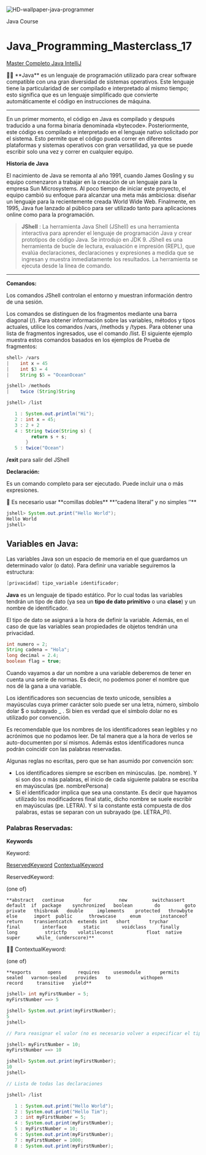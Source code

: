 ![HD-wallpaper-java-programmer](https://github.com/RobertGiantSteps/Java_Programing_Masterclass/assets/91851811/f7f74a2c-058b-4e74-80bb-5c7cd08a33a2)

Java Course
# Java_Programming_Masterclass_17

[Master Completo Java IntelliJ](https://www.notion.so/Master-Completo-Java-IntelliJ-37f662702e6a4fb58b89cd6f550bc10a?pvs=21)

<aside>
☝🏼 **Java** es un lenguaje de programación utilizado para crear software compatible con una gran diversidad de sistemas operativos. Este lenguaje tiene la particularidad de ser compilado e interpretado al mismo tiempo; esto significa que es un lenguaje simplificado que convierte automáticamente el código en instrucciones de máquina.

</aside>

---

En un primer momento, el código en Java es compilado y después traducido a una forma binaria denominada «bytecode». Posteriormente, este código es compilado e interpretado en el lenguaje nativo solicitado por el sistema. Esto permite que el código pueda correr en diferentes plataformas y sistemas operativos con gran versatilidad, ya que se puede escribir solo una vez y correr en cualquier equipo.

**Historia de Java**

El nacimiento de Java se remonta al año 1991, cuando James Gosling y su equipo comenzaron a trabajar en la creación de un lenguaje para la empresa Sun Microsystems. Al poco tiempo de iniciar este proyecto, el equipo cambió su enfoque para alcanzar una meta más ambiciosa: diseñar un lenguaje para la recientemente creada World Wide Web. Finalmente, en 1995, Java fue lanzado al público para ser utilizado tanto para aplicaciones online como para la programación.

> **JShell** : La herramienta Java Shell (JShell) es una herramienta interactiva para aprender el lenguaje de programación Java y crear prototipos de código Java. Se introdujo en JDK 9. JShell es una herramienta de bucle de lectura, evaluación e impresión (REPL), que evalúa declaraciones, declaraciones y expresiones a medida que se ingresan y muestra inmediatamente los resultados. La herramienta se ejecuta desde la línea de comando.
> 

---

**Comandos:** 

Los comandos JShell controlan el entorno y muestran información dentro de una sesión.

Los comandos se distinguen de los fragmentos mediante una barra diagonal (/). Para obtener información sobre las variables, métodos y tipos actuales, utilice los comandos /vars, /methods y /types. Para obtener una lista de fragmentos ingresados, use el comando /list. El siguiente ejemplo muestra estos comandos basados en los ejemplos de Prueba de fragmentos:

```java
shell> /vars
|    int x = 45
|    int $3 = 4
|    String $5 = "OceanOcean"

jshell> /methods
|    twice (String)String

jshell> /list

   1 : System.out.println("Hi");
   2 : int x = 45;
   3 : 2 + 2
   4 : String twice(String s) {
         return s + s;
       }
   5 : twice("Ocean")
```

**/exit** para salir del JShell

**Declaración:**

Es un comando completo para ser ejecutado. Puede incluir una o más expresiones.

<aside>
🚨 Es necesario usar **comillas dobles** **“cadena literal” y no simples ‘’**

</aside>

```java
jshell> System.out.print("Hello World");
Hello World
jshell>
```

## Variables en Java:

Las variables Java son un espacio de memoria en el que guardamos un determinado valor (o dato). Para definir una variable seguiremos la estructura:

```java
[privacidad] tipo_variable identificador;
```

**Java** es un lenguaje de tipado estático. Por lo cual todas las variables tendrán un tipo de dato (ya sea un **tipo de dato primitivo** o una **clase**) y un nombre de identificador.

El tipo de dato se asignará a la hora de definir la variable. Además,
en el caso de que las variables sean propiedades de objetos tendrán una
privacidad.

```java
int numero = 2;
String cadena = "Hola";
long decimal = 2.4;
boolean flag = true;
```

Cuando vayamos a dar un nombre a
 una variable deberemos de tener en cuenta una serie de normas. Es 
decir, no podemos poner el nombre que nos dé la gana a una variable.

Los identificadores son secuencias de texto unicode, sensibles a 
mayúsculas cuya primer carácter solo puede ser una letra, número, 
símbolo dolar $ o subrayado _ . Si bien es verdad que el símbolo dolar 
no es utilizado por convención.

Es recomendable que los nombres de los identificadores sean legibles y
 no acrónimos que no podamos leer. De tal manera que a la hora de verlos
 se auto-documenten por sí mismos. Además estos identificadores nunca 
podrán coincidir con las palabras reservadas.

Algunas reglas no escritas, pero que se han asumido por convención son:

- Los identificadores siempre se escriben en minúsculas. (pe.
nombre). Y si son dos o más palabras, el inicio de cada siguiente
palabra se escriba en mayúsculas (pe. nombrePersona)
- Si el identificador implica que sea una constante. Es decir que
hayamos utilizado los modificadores final static, dicho nombre se suele
escribir en mayúsculas (pe. LETRA). Y si la constante está compuesta de
dos palabras, estas se separan con un subrayado (pe. LETRA_PI).

### Palabras Reservadas:

**Keywords**

Keyword:

[ReservedKeyword](https://docs.oracle.com/javase/specs/jls/se17/html/jls-3.html#jls-ReservedKeyword) [ContextualKeyword](https://docs.oracle.com/javase/specs/jls/se17/html/jls-3.html#jls-ContextualKeyword)

ReservedKeyword:

(one of) 

`**abstract   continue       for          new         switchassert     default  if  package    synchronized   boolean        do         goto    private   thisbreak   double     implements    protected   throwbyte      else      import  public      throwscase     enum       instanceof      return    transientcatch  extends int   short       trychar       final        interface      static        voidclass     finally    long          strictfp    volatileconst            float  native       super      while_ (underscore)**`

<aside>
☝🏼 ContextualKeyword:

</aside>

(one of) 

`**exports      opens      requires     usesmodule       permits    sealed   varnon-sealed   provides   to           withopen         record     transitive   yield**`

```java
jshell> int myFirstNumber = 5;
myFirstNumber ==> 5

jshell> System.out.print(myFirstNumber);
5
jshell>

// Para reasignar el valor (no es necesario volver a especificar el tipo de dato)

jshell> myFirstNumber = 10;
myFirstNumber ==> 10 

jshell> System.out.print(myFirstNumber);
10
jshell>

// Lista de todas las declaraciones 

jshell> /list

   1 : System.out.print("Hello World");
   2 : System.out.print("Hello Tim");
   3 : int myFirstNumber = 5;
   4 : System.out.print(myFirstNumber);
   5 : myFirstNumber = 10;
   6 : System.out.print(myFirstNumber);
   7 : myFirstNumber = 1000;
   8 : System.out.print(myFirstNumber);

